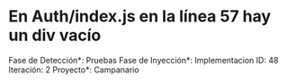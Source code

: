 # En Auth/index.js en la línea 57 hay un div vacío

Fase de Detección*: Pruebas
Fase de Inyección*: Implementacion
ID: 48
Iteración: 2
Proyecto*: Campanario